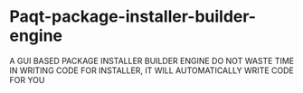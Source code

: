 # Paqt-package-installer-builder-engine
A GUI BASED PACKAGE INSTALLER BUILDER ENGINE DO NOT WASTE TIME IN WRITING CODE FOR INSTALLER, IT WILL AUTOMATICALLY WRITE CODE FOR YOU
